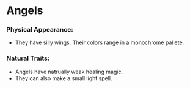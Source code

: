 # Angels

### Physical Appearance:

- They have silly wings. Their colors range in a monochrome pallete.
### Natural Traits:

- Angels have natrually weak healing magic.
- They can also make a small light spell.
